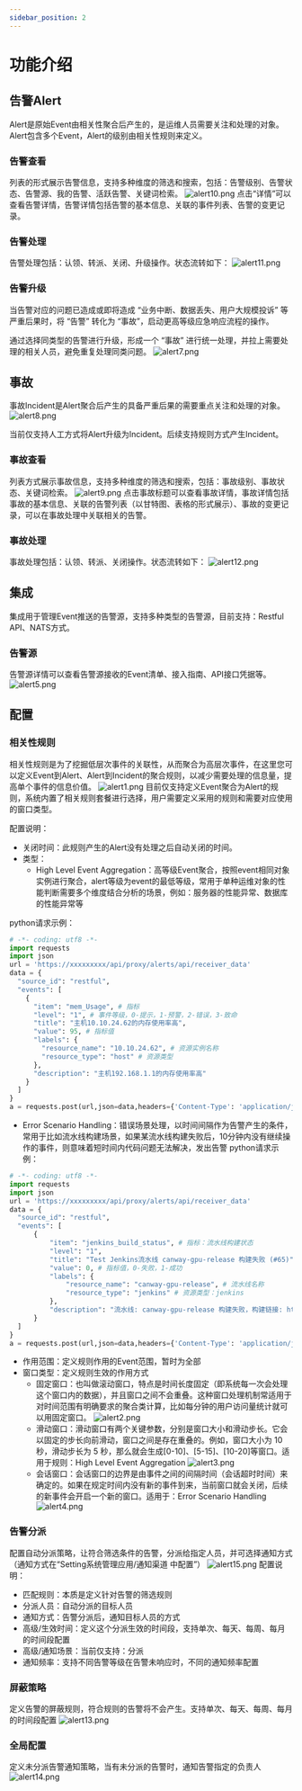 ```yaml
---
sidebar_position: 2
---
```


# 功能介绍
## 告警Alert
Alert是原始Event由相关性聚合后产生的，是运维人员需要关注和处理的对象。Alert包含多个Event，Alert的级别由相关性规则来定义。
### 告警查看
列表的形式展示告警信息，支持多种维度的筛选和搜索，包括：告警级别、告警状态、告警源、我的告警、活跃告警、关键词检索。
![alert10.png](https://static.cwoa.net/82505b24b0824cbd8fe7dd1fe3d1bdff.png)
点击“详情”可以查看告警详情，告警详情包括告警的基本信息、关联的事件列表、告警的变更记录。


### 告警处理
告警处理包括：认领、转派、关闭、升级操作。状态流转如下：
![alert11.png](https://static.cwoa.net/1a34f46f60d84fb9a0df2129877e589f.png)

### 告警升级
当告警对应的问题已造成或即将造成 “业务中断、数据丢失、用户大规模投诉” 等严重后果时，将 “告警” 转化为 “事故”，启动更高等级应急响应流程的操作。

通过选择同类型的告警进行升级，形成一个 “事故” 进行统一处理，并拉上需要处理的相关人员，避免重复处理同类问题。
![alert7.png](https://static.cwoa.net/794163529d894627b151deebdc6f1f7f.png)



## 事故
事故Incident是Alert聚合后产生的具备严重后果的需要重点关注和处理的对象。
![alert8.png](https://static.cwoa.net/a00cb4152b81489f873f6336679706a9.png)

当前仅支持人工方式将Alert升级为Incident。后续支持规则方式产生Incident。
### 事故查看
列表方式展示事故信息，支持多种维度的筛选和搜索，包括：事故级别、事故状态、关键词检索。
![alert9.png](https://static.cwoa.net/13c556375fb440baa763059fd6df2512.png)
点击事故标题可以查看事故详情，事故详情包括事故的基本信息、关联的告警列表（以甘特图、表格的形式展示）、事故的变更记录，可以在事故处理中关联相关的告警。

### 事故处理
事故处理包括：认领、转派、关闭操作。状态流转如下：
![alert12.png](https://static.cwoa.net/af6a1fef04b94746aaabd480df9e47cf.png)

## 集成
集成用于管理Event推送的告警源，支持多种类型的告警源，目前支持：Restful API、NATS方式。
### 告警源
告警源详情可以查看告警源接收的Event清单、接入指南、API接口凭据等。
![alert5.png](https://static.cwoa.net/d77279aa03604616947a03c7a395f191.png)

## 配置
### 相关性规则
相关性规则是为了挖掘低层次事件的关联性，从而聚合为高层次事件，在这里您可以定义Event到Alert、Alert到Incident的聚合规则，以减少需要处理的信息量，提高单个事件的信息价值。
![alert1.png](https://static.cwoa.net/a9437b34f4a845afac9ade192f5e64b7.png)
目前仅支持定义Event聚合为Alert的规则，系统内置了相关规则套餐进行选择，用户需要定义采用的规则和需要对应使用的窗口类型。

配置说明：
- 关闭时间：此规则产生的Alert没有处理之后自动关闭的时间。
- 类型：
  - High Level Event Aggregation：高等级Event聚合，按照event相同对象实例进行聚合，alert等级为event的最低等级，常用于单种运维对象的性能判断需要多个维度结合分析的场景，例如：服务器的性能异常、数据库的性能异常等
   
python请求示例：
```python
# -*- coding: utf8 -*-
import requests
import json
url = 'https://xxxxxxxxx/api/proxy/alerts/api/receiver_data'
data = {
  "source_id": "restful",
  "events": [
    {
      "item": "mem_Usage", # 指标
      "level": "1", # 事件等级，0-提示，1-预警，2-错误，3-致命
      "title": "主机10.10.24.62的内存使用率高",
      "value": 95, # 指标值
      "labels": {
        "resource_name": "10.10.24.62", # 资源实例名称
        "resource_type": "host" # 资源类型
      },
      "description": "主机192.168.1.1的内存使用率高"
    }
  ]
}
a = requests.post(url,json=data,headers={'Content-Type': 'application/json', 'SECRET': '从 集成/restful/指南 中获取'},verify=False)
```

- Error Scenario Handling：错误场景处理，以时间间隔作为告警产生的条件，常用于比如流水线构建场景，如果某流水线构建失败后，10分钟内没有继续操作的事件，则意味着短时间内代码问题无法解决，发出告警
python请求示例：
```python
# -*- coding: utf8 -*-
import requests
import json
url = 'https://xxxxxxxxx/api/proxy/alerts/api/receiver_data'
data = {
  "source_id": "restful",
  "events": [
      {
          "item": "jenkins_build_status", # 指标：流水线构建状态
          "level": "1",
          "title": "Test Jenkins流水线 canway-gpu-release 构建失败 (#65)",
          "value": 0, # 指标值，0-失败，1-成功
          "labels": {
              "resource_name": "canway-gpu-release", # 流水线名称
              "resource_type": "jenkins" # 资源类型：jenkins
          },
          "description": "流水线: canway-gpu-release 构建失败，构建链接: http://jenkins.weops.proc/job/canway-gpu-release/65/"
      }
  ]
}
a = requests.post(url,json=data,headers={'Content-Type': 'application/json', 'SECRET': '从 集成/restful/指南 中获取'},verify=False)
```
- 作用范围：定义规则作用的Event范围，暂时为全部
- 窗口类型：定义规则生效的作用方式
    - 固定窗口：也叫做滚动窗口，特点是时间长度固定（即系统每一次会处理这个窗口内的数据），并且窗口之间不会重叠。这种窗口处理机制常适用于对时间范围有明确要求的聚合类计算，比如每分钟的用户访问量统计就可以用固定窗口。
  ![alert2.png](https://static.cwoa.net/c7de74d1a7ea4449bb198d10c4b34312.png)
    - 滑动窗口：滑动窗口有两个关键参数，分别是窗口大小和滑动步长。它会以固定的步长向前滑动，窗口之间是存在重叠的。例如，窗口大小为 10 秒，滑动步长为 5 秒，那么就会生成[0-10]、[5-15]、[10-20]等窗口。适用于规则：High Level Event Aggregation
  ![alert3.png](https://static.cwoa.net/6056cf91d17f47dab967b45c53f2f834.png)
    - 会话窗口：会话窗口的边界是由事件之间的间隔时间（会话超时时间）来确定的。如果在规定时间内没有新的事件到来，当前窗口就会关闭，后续的新事件会开启一个新的窗口。适用于：Error Scenario Handling
  ![alert4.png](https://static.cwoa.net/a8432a61410c4e6bb7bec2904066417f.png)
    
### 告警分派
配置自动分派策略，让符合筛选条件的告警，分派给指定人员，并可选择通知方式（通知方式在“Setting系统管理应用/通知渠道 中配置”）
![alert15.png](https://static.cwoa.net/65bec31304774ff8b27a47dc853af3aa.png)
配置说明：
- 匹配规则：本质是定义针对告警的筛选规则
- 分派人员：自动分派的目标人员
- 通知方式：告警分派后，通知目标人员的方式
- 高级/生效时间：定义这个分派生效的时间段，支持单次、每天、每周、每月的时间段配置
- 高级/通知场景：当前仅支持：分派
- 通知频率：支持不同告警等级在告警未响应时，不同的通知频率配置
### 屏蔽策略
定义告警的屏蔽规则，符合规则的告警将不会产生。支持单次、每天、每周、每月的时间段配置
![alert13.png](https://static.cwoa.net/89814c631fc441b3915f72f9f5caa393.png)
### 全局配置
定义未分派告警通知策略，当有未分派的告警时，通知告警指定的负责人
![alert14.png](https://static.cwoa.net/dcfd3d2ac6364a0ea56cc9d1b77fee0b.png)
